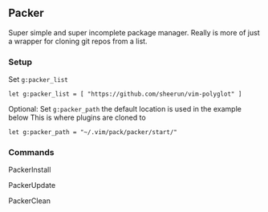## Packer

Super simple and super incomplete package manager. Really is more of just a wrapper for 
cloning git repos from a list.


### Setup

Set ```g:packer_list```

```
let g:packer_list = [ "https://github.com/sheerun/vim-polyglot" ]
```

Optional: Set ```g:packer_path``` the default location is used in the example below
This is where plugins are cloned to

```
let g:packer_path = "~/.vim/pack/packer/start/"
```


### Commands

PackerInstall

PackerUpdate

PackerClean


